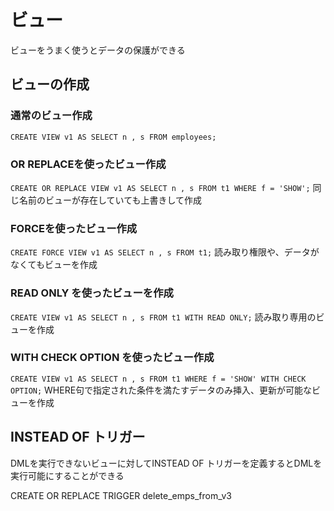 # ビュー
ビューをうまく使うとデータの保護ができる
## ビューの作成
### 通常のビュー作成
`CREATE VIEW v1 AS SELECT n , s FROM employees;`
### OR REPLACEを使ったビュー作成
`CREATE OR REPLACE VIEW v1 AS SELECT n , s FROM t1 WHERE f = 'SHOW';`
同じ名前のビューが存在していても上書きして作成
### FORCEを使ったビュー作成
`CREATE FORCE VIEW v1 AS SELECT n , s FROM t1;`
読み取り権限や、データがなくてもビューを作成
### READ ONLY を使ったビューを作成
`CREATE VIEW v1 AS SELECT n , s FROM t1 WITH READ ONLY;`
読み取り専用のビューを作成
### WITH CHECK OPTION を使ったビュー作成
`CREATE VIEW v1 AS SELECT n , s FROM t1 WHERE f = 'SHOW' WITH CHECK OPTION;`
WHERE句で指定された条件を満たすデータのみ挿入、更新が可能なビューを作成
## INSTEAD OF トリガー
DMLを実行できないビューに対してINSTEAD OF トリガーを定義するとDMLを実行可能にすることができる

CREATE OR REPLACE TRIGGER delete_emps_from_v3